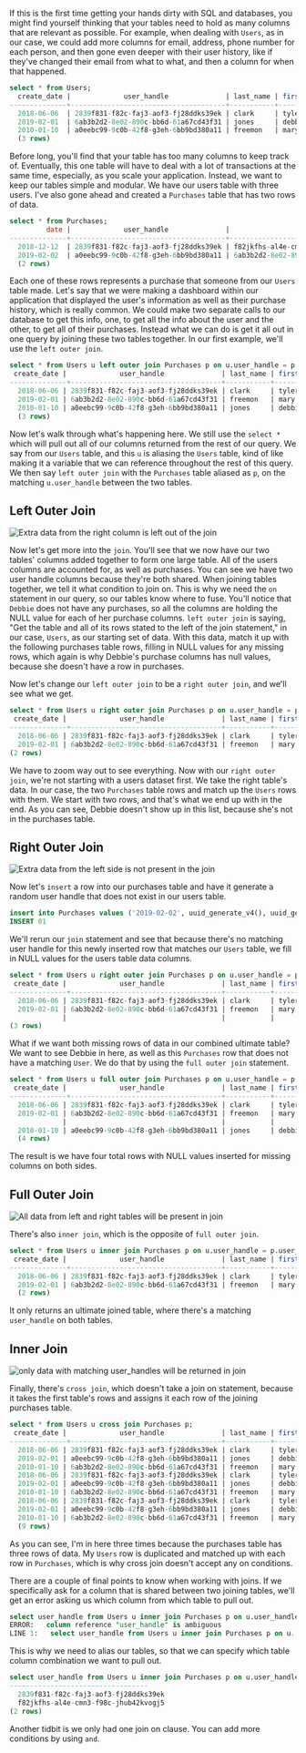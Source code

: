 If this is the first time getting your hands dirty with SQL and databases, you might find yourself thinking that your tables need to hold as many columns that are relevant as possible. For example, when dealing with `Users`, as in our case, we could add more columns for email, address, phone number for each person, and then gone even deeper with their user history, like if they've changed their email from what to what, and then a column for when that happened.

```sql
select * from Users;
  create_date |             user_handle              | last_name | first _name
--------------+--------------------------------------+-----------+-------------
  2018-06-06  | 2839f831-f82c-faj3-aof3-fj28ddks39ek | clark     | tyler
  2019-02-01  | 6ab3b2d2-8e02-890c-bb6d-61a67cd43f31 | jones     | debbie
  2010-01-10  | a0eebc99-9c0b-42f8-g3eh-6bb9bd380a11 | freemon   | mary
  (3 rows)
```

Before long, you'll find that your table has too many columns to keep track of. Eventually, this one table will have to deal with a lot of transactions at the same time, especially, as you scale your application. Instead, we want to keep our tables simple and modular. We have our users table with three users. I've also gone ahead and created a `Purchases` table that has two rows of data.

```sql
select * from Purchases;
         date |             user_handle              |                   sku                    | quality
--------------+--------------------------------------+------------------------------------------+-------------
  2018-12-12  | 2839f831-f82c-faj3-aof3-fj28ddks39ek | f82jkfhs-al4e-cmn3-f98c-jhub42kvogj5     |       2
  2019-02-02  | a0eebc99-9c0b-42f8-g3eh-6bb9bd380a11 | 6ab3b2d2-8e02-890c-bb6d-61a67cd43f31     |       1
  (2 rows)
```

Each one of these rows represents a purchase that someone from our `Users` table made. Let's say that we were making a dashboard within our application that displayed the user's information as well as their purchase history, which is really common. We could make two separate calls to our database to get this info, one, to get all the info about the user and the other, to get all of their purchases. Instead what we can do is get it all out in one query by joining these two tables together. In our first example, we'll use the `left outer join`.

```sql
select * from Users u left outer join Purchases p on u.user_handle = p.user_handle;
 create_date |             user_handle              | last_name | first _name  |  date      |             user_handle              |                    sku                 |   quantity
--------------+-------------------------------------+-----------+--------------+------------+--------------------------------------+--------------------------------------+-----------------
  2018-06-06 | 2839f831-f82c-faj3-aof3-fj28ddks39ek | clark     | tyler        | 2018-12-12 | 2839f831-f82c-faj3-aof3-fj28ddks39ek | f82jkfhs-al4e-cmn3-f98c-jhub42kvogj5 |       2
  2019-02-01 | 6ab3b2d2-8e02-890c-bb6d-61a67cd43f31 | freemon   | mary         | 2019-02-02 | a0eebc99-9c0b-42f8-g3eh-6bb9bd380a11 | 6ab3b2d2-8e02-890c-bb6d-61a67cd43f31 |       1
  2010-01-10 | a0eebc99-9c0b-42f8-g3eh-6bb9bd380a11 | jones     | debbie
  (3 rows)
```

Now let's walk through what's happening here. We still use the `select *` which will pull out all of our columns returned from the rest of our query. We say from our `Users` table, and this `u` is aliasing the `Users` table, kind of like making it a variable that we can reference throughout the rest of this query. We then say `left outer join` with the `Purchases` table aliased as `p`, on the matching `u.user_handle` between the two tables.

<div>
<h2 style={{ textAlign: 'center', color: '#3891E0', fontWeight: '300' }}>Left Outer Join</h2>
<img alt="Extra data from the right column is left out of the join" src="https://res.cloudinary.com/dg3gyk0gu/image/upload/v1556808038/transcript-images/sql-left-outer-join.gif" />
</div>

Now let's get more into the `join`. You'll see that we now have our two tables' columns added together to form one large table. All of the users columns are accounted for, as well as purchases. You can see we have two user handle columns because they're both shared. When joining tables together, we tell it what condition to join on. This is why we need the `on` statement in our query, so our tables know where to fuse. You'll notice that `Debbie` does not have any purchases, so all the columns are holding the NULL value for each of her purchase columns. `left outer join` is saying, "Get the table and all of its rows stated to the left of the join statement," in our case, `Users`, as our starting set of data. With this data, match it up with the following purchases table rows, filling in NULL values for any missing rows, which again is why Debbie's purchase columns has null values, because she doesn't have a row in purchases.

Now let's change our `left outer join` to be a `right outer join`, and we'll see what we get.

```sql
select * from Users u right outer join Purchases p on u.user_handle = p.user_handle;
 create_date |             user_handle              | last_name | first _name  |  date      |             user_handle              |                    sku               | quality
--------------+-------------------------------------+-----------+--------------+------------+--------------------------------------+--------------------------------------+-----------------
  2018-06-06 | 2839f831-f82c-faj3-aof3-fj28ddks39ek | clark     | tyler        | 2018-12-12 | 2839f831-f82c-faj3-aof3-fj28ddks39ek | f82jkfhs-al4e-cmn3-f98c-jhub42kvogj5 |       2
  2019-02-01 | 6ab3b2d2-8e02-890c-bb6d-61a67cd43f31 | freemon   | mary         | 2019-02-02 | a0eebc99-9c0b-42f8-g3eh-6bb9bd380a11 | 6ab3b2d2-8e02-890c-bb6d-61a67cd43f31 |       1
(2 rows)
```

We have to zoom way out to see everything. Now with our `right outer join`, we're not starting with a users dataset first. We take the right table's data. In our case, the two `Purchases` table rows and match up the `Users` rows with them. We start with two rows, and that's what we end up with in the end. As you can see, Debbie doesn't show up in this list, because she's not in the purchases table.

<div>
<h2 style={{ textAlign: 'center', color: '#3891E0', fontWeight: '300' }}>Right Outer Join</h2>
<img alt="Extra data from the left side is not present in the join" src="https://res.cloudinary.com/dg3gyk0gu/image/upload/v1556808041/transcript-images/sql-right-outer-join.gif" />
</div>

Now let's `insert` a row into our purchases table and have it generate a random user handle that does not exist in our users table.

```sql
insert into Purchases values ('2019-02-02', uuid_generate_v4(), uuid_generate_v4(), 1);
INSERT 01
```

We'll rerun our `join` statement and see that because there's no matching user handle for this newly inserted row that matches our `Users` table, we fill in NULL values for the users table data columns.

```sql
select * from Users u right outer join Purchases p on u.user_handle = p.user_handle;
 create_date |             user_handle              | last_name | first _name  |  date      |             user_handle              |                    sku               | quality
--------------+-------------------------------------+-----------+--------------+------------+--------------------------------------+--------------------------------------+-----------------
  2018-06-06 | 2839f831-f82c-faj3-aof3-fj28ddks39ek | clark     | tyler        | 2018-12-12 | 2839f831-f82c-faj3-aof3-fj28ddks39ek | f82jkfhs-al4e-cmn3-f98c-jhub42kvogj5 |       2
  2019-02-01 | 6ab3b2d2-8e02-890c-bb6d-61a67cd43f31 | freemon   | mary         | 2019-02-02 | a0eebc99-9c0b-42f8-g3eh-6bb9bd380a11 | 6ab3b2d2-8e02-890c-bb6d-61a67cd43f31 |       1
             |                                      |           |              | 2019-02-02 | pha93nc4-p2l4-cn9x-fn10-fn2kgph82zx4 | 0oqm38fb-fm18-fh2k-3nvo-23hgk4nehvsl |       1
(3 rows)
```

What if we want both missing rows of data in our combined ultimate table? We want to see Debbie in here, as well as this `Purchases` row that does not have a matching `User`. We do that by using the `full outer join` statement.

```sql
select * from Users u full outer join Purchases p on u.user_handle = p.user_handle;
 create_date |             user_handle              | last_name | first _name  |  date      |             user_handle              |                    sku               | quality
--------------+-------------------------------------+-----------+--------------+------------+--------------------------------------+--------------------------------------+-----------------
  2018-06-06 | 2839f831-f82c-faj3-aof3-fj28ddks39ek | clark     | tyler        | 2018-12-12 | 2839f831-f82c-faj3-aof3-fj28ddks39ek | f82jkfhs-al4e-cmn3-f98c-jhub42kvogj5 |       2
  2019-02-01 | 6ab3b2d2-8e02-890c-bb6d-61a67cd43f31 | freemon   | mary         | 2019-02-02 | a0eebc99-9c0b-42f8-g3eh-6bb9bd380a11 | 6ab3b2d2-8e02-890c-bb6d-61a67cd43f31 |       1
             |                                      |           |              | 2019-02-02 | pha93nc4-p2l4-cn9x-fn10-fn2kgph82zx4 | 0oqm38fb-fm18-fh2k-3nvo-23hgk4nehvsl |       1
  2010-01-10 | a0eebc99-9c0b-42f8-g3eh-6bb9bd380a11 | jones     | debbie
  (4 rows)
```

The result is we have four total rows with NULL values inserted for missing columns on both sides.

<div>
<h2 style={{ textAlign: 'center', color: '#3891E0', fontWeight: '300' }}>Full Outer Join</h2>
<img alt="All data from left and right tables will be present in join" src="https://res.cloudinary.com/dg3gyk0gu/image/upload/v1556808038/transcript-images/sql-outer-join.gif" />
</div>


There's also `inner join`, which is the opposite of `full outer join`.

```sql
select * from Users u inner join Purchases p on u.user_handle = p.user_handle;
 create_date |             user_handle              | last_name | first _name  |  date      |             user_handle              |                    sku               | quality
--------------+-------------------------------------+-----------+--------------+------------+--------------------------------------+--------------------------------------+-----------------
  2018-06-06 | 2839f831-f82c-faj3-aof3-fj28ddks39ek | clark     | tyler        | 2018-12-12 | 2839f831-f82c-faj3-aof3-fj28ddks39ek | f82jkfhs-al4e-cmn3-f98c-jhub42kvogj5 |       2
  2019-02-01 | 6ab3b2d2-8e02-890c-bb6d-61a67cd43f31 | freemon   | mary         | 2019-02-02 | a0eebc99-9c0b-42f8-g3eh-6bb9bd380a11 | 6ab3b2d2-8e02-890c-bb6d-61a67cd43f31 |       1
  (2 rows)
```

It only returns an ultimate joined table, where there's a matching `user_handle` on both tables.

<div>
<h2 style={{ textAlign: 'center', color: '#3891E0', fontWeight: '300' }}>Inner Join</h2>
<img alt="only data with matching user_handles will be returned in join" src="https://res.cloudinary.com/dg3gyk0gu/image/upload/v1556808040/transcript-images/sql-inner-join.gif" />
</div>


Finally, there's `cross join`, which doesn't take a join on statement, because it takes the first table's rows and assigns it each row of the joining purchases table.

```sql
select * from Users u cross join Purchases p;
 create_date |             user_handle              | last_name | first _name  |  date      |             user_handle              |                    sku               | quality
--------------+-------------------------------------+-----------+--------------+------------+--------------------------------------+--------------------------------------+-----------------
  2018-06-06 | 2839f831-f82c-faj3-aof3-fj28ddks39ek | clark     | tyler        | 2018-12-12 | 2839f831-f82c-faj3-aof3-fj28ddks39ek | f82jkfhs-al4e-cmn3-f98c-jhub42kvogj5 |       2
  2019-02-01 | a0eebc99-9c0b-42f8-g3eh-6bb9bd380a11 | jones     | debbie       | 2018-12-12 | 2839f831-f82c-faj3-aof3-fj28ddks39ek | f82jkfhs-al4e-cmn3-f98c-jhub42kvogj5 |       2
  2010-01-10 | 6ab3b2d2-8e02-890c-bb6d-61a67cd43f31 | freemon   | mary         | 2018-12-12 | 2839f831-f82c-faj3-aof3-fj28ddks39ek | f82jkfhs-al4e-cmn3-f98c-jhub42kvogj5 |       2
  2018-06-06 | 2839f831-f82c-faj3-aof3-fj28ddks39ek | clark     | tyler        | 2019-02-02 | a0eebc99-9c0b-42f8-g3eh-6bb9bd380a11 | 6ab3b2d2-8e02-890c-bb6d-61a67cd43f31 |       1
  2019-02-01 | a0eebc99-9c0b-42f8-g3eh-6bb9bd380a11 | jones     | debbie       | 2019-02-02 | a0eebc99-9c0b-42f8-g3eh-6bb9bd380a11 | 6ab3b2d2-8e02-890c-bb6d-61a67cd43f31 |       1
  2010-01-10 | 6ab3b2d2-8e02-890c-bb6d-61a67cd43f31 | freemon   | mary         | 2019-02-02 | a0eebc99-9c0b-42f8-g3eh-6bb9bd380a11 | 6ab3b2d2-8e02-890c-bb6d-61a67cd43f31 |       1
  2018-06-06 | 2839f831-f82c-faj3-aof3-fj28ddks39ek | clark     | tyler        | 2019-02-02 | pha93nc4-p2l4-cn9x-fn10-fn2kgph82zx4 | 0oqm38fb-fm18-fh2k-3nvo-23hgk4nehvsl |       1
  2019-02-01 | a0eebc99-9c0b-42f8-g3eh-6bb9bd380a11 | jones     | debbie       | 2019-02-02 | pha93nc4-p2l4-cn9x-fn10-fn2kgph82zx4 | 0oqm38fb-fm18-fh2k-3nvo-23hgk4nehvsl |       1
  2010-01-10 | 6ab3b2d2-8e02-890c-bb6d-61a67cd43f31 | freemon   | mary         | 2019-02-02 | pha93nc4-p2l4-cn9x-fn10-fn2kgph82zx4 | 0oqm38fb-fm18-fh2k-3nvo-23hgk4nehvsl |       1
  (9 rows)
```

As you can see, I'm in here three times because the purchases table has three rows of data. My `Users` row is duplicated and matched up with each row in `Purchases`, which is why cross join doesn't accept any on conditions.

There are a couple of final points to know when working with joins. If we specifically ask for a column that is shared between two joining tables, we'll get an error asking us which column from which table to pull out.

```sql
select user_handle from Users u inner join Purchases p on u.user_handle = p.user_handle;
ERROR:   column reference "user_handle" is ambiguous
LINE 1:   select user_handle from Users u inner join Purchases p on u....
```

This is why we need to alias our tables, so that we can specify which table column combination we want to pull out.

```sql
select user_handle from Users u inner join Purchases p on u.user_handle = p.user_handle;
----------------------------------
  2839f831-f82c-faj3-aof3-fj28ddks39ek
  f82jkfhs-al4e-cmn3-f98c-jhub42kvogj5
(2 rows)
```

Another tidbit is we only had one join on clause. You can add more conditions by using `and`.
